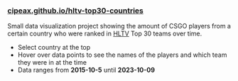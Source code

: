 ### [cipeax.github.io/hltv-top30-countries](https://cipeax.github.io/hltv-top30-countries/)

Small data visualization project showing the amount of CSGO players from a certain country who were ranked in [HLTV](https://www.hltv.org/) Top 30 teams over time.

- Select country at the top 
- Hover over data points to see the names of the players and which team they were in at the time
- Data ranges from **2015-10-5** until **2023-10-09**
